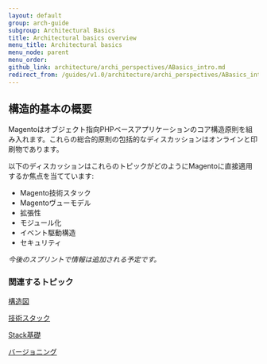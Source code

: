 ```yaml
---
layout: default
group: arch-guide
subgroup: Architectural Basics
title: Architectural basics overview
menu_title: Architectural basics
menu_node: parent
menu_order: 
github_link: architecture/archi_perspectives/ABasics_intro.md
redirect_from: /guides/v1.0/architecture/archi_perspectives/ABasics_intro.html
---
```



<h2>構造的基本の概要</h2>

Magentoはオブジェクト指向PHPベースアプリケーションのコア構造原則を組み入れます。これらの総合的原則の包括的なディスカッションはオンラインと印刷物であります。

以下のディスカッションはこれらのトピックがどのようにMagentoに直接適用するか焦点を当てています:

* Magento技術スタック
* Magentoヴューモデル
* 拡張性
* モジュール化
* イベント駆動構造
* セキュリティ



<i>今後のスプリントで情報は追加される予定です。</i>





<h3>関連するトピック</h3>

<a href="{{ site.gdeurl }}architecture/archi_perspectives/arch_diagrams.html">構造図</a>

<a href="{{ site.gdeurl }}architecture/tech-stack.html">技術スタック</a>

<a href="{{ site.gdeurl }}architecture/stack-basics.html">Stack基礎</a>



<a href="{{ site.gdeurl }}architecture/versioning.html">バージョニング</a>

